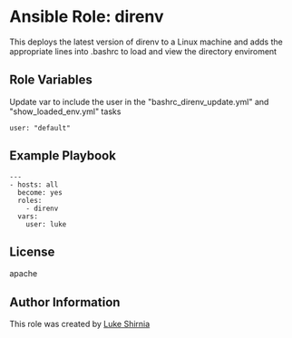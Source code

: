 Ansible Role: direnv
=========

This deploys the latest version of direnv to a Linux machine and adds the appropriate lines into .bashrc to load and view the directory enviroment


Role Variables
--------------
Update var to include the user in the "bashrc_direnv_update.yml" and "show_loaded_env.yml" tasks
```
user: "default"
```


Example Playbook
----------------

```
---
- hosts: all
  become: yes
  roles:
    - direnv
  vars:
    user: luke
```

License
-------

apache

Author Information
------------------

This role was created by [Luke Shirnia](https://shirnia.com)